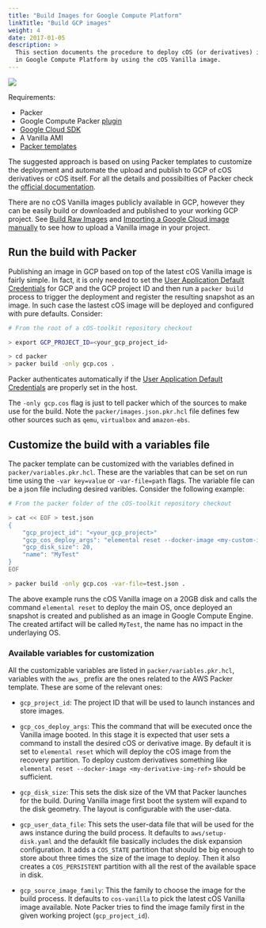 ```yaml
---
title: "Build Images for Google Compute Platform"
linkTitle: "Build GCP images"
weight: 4
date: 2017-01-05
description: >
  This section documents the procedure to deploy cOS (or derivatives) images
  in Google Compute Platform by using the cOS Vanilla image.
---
```


![](https://docs.google.com/drawings/d/e/2PACX-1vSqJWcFThP7K2HS551LCqs73l4ZncXElLjlbCvxY96Ga2Jbjnq79j-DEjaccUZvYEQyphWiDQc9flxk/pub?w=1223&h=691)

Requirements:

* Packer
* Google Compute Packer [plugin](https://www.packer.io/docs/builders/googlecompute)
* [Google Cloud SDK](https://cloud.google.com/sdk/docs/install)
* A Vanilla AMI
* [Packer templates](https://github.com/rancher-sandbox/cOS-toolkit/tree/master/packer)

The suggested approach is based on using Packer templates to customize the
deployment and automate the upload and publish to GCP of cOS derivatives or cOS itself. For all the details
and possibilties of Packer check the [official documentation](https://www.packer.io/guides/hcl).

There are no cOS Vanilla images publicly available in GCP, however they can be easily
build or downloaded and published to your working GCP project. See [Build Raw Images](../../../development/build_raw_images/) and
[Importing a Google Cloud image manually](../../../getting-started/booting/#importing-a-google-cloud-image-manually) to see how to upload a Vanilla image in your project.

## Run the build with Packer

Publishing an image in GCP based on top of the latest cOS Vanilla image is
fairly simple. In fact, it is only needed to set the [User Application Default Credentials](https://www.packer.io/docs/builders/googlecompute#running-locally-on-your-workstation)
for GCP and the GCP project ID and then run a `packer build` process to
trigger the deployment and register the resulting snapshot as an image.
In such case the lastest cOS image will be deployed and configured with
pure defaults. Consider:

```bash
# From the root of a cOS-toolkit repository checkout

> export GCP_PROJECT_ID=<your_gcp_project_id>

> cd packer
> packer build -only gcp.cos .
```

Packer authenticates automatically if the
[User Application Default Credentials](https://www.packer.io/docs/builders/googlecompute#running-locally-on-your-workstation)
are properly set in the host.

The `-only gcp.cos` flag is just to tell packer which of the sources
to make use for the build. Note the `packer/images.json.pkr.hcl` file defines
few other sources such as `qemu`, `virtualbox` and `amazon-ebs`.

## Customize the build with a variables file

The packer template can be customized with the variables defined in
`packer/variables.pkr.hcl`. These are the variables that can be set on run
time using the `-var key=value` or `-var-file=path` flags. The variable file
can be a json file including desired varibles. Consider the following example:

```bash
# From the packer folder of the cOS-toolkit repository checkout

> cat << EOF > test.json
{
    "gcp_project_id": "<your_gcp_project>"
    "gcp_cos_deploy_args": "elemental reset --docker-image <my-custom-image>",
    "gcp_disk_size": 20,
    "name": "MyTest"
}
EOF

> packer build -only gcp.cos -var-file=test.json .
```

The above example runs the cOS Vanilla image on a 20GB disk and calls the
command `elemental reset` to deploy the main OS, once deployed an snapshot is
created and published as an image in Google Compute Engine. The created
artifact will be called `MyTest`, the name has no impact in the underlaying
OS.

### Available variables for customization

All the customizable variables are listed in `packer/variables.pkr.hcl`, 
variables with the  `aws_` prefix are the ones related to the AWS Packer
template. These are some of the relevant ones:

* `gcp_project_id`: The project ID that will be used to launch instances and
  store images.

* `gcp_cos_deploy_args`: This the command that will be executed once the
  Vanilla image booted. In this stage it is expected that user sets a command
  to install the desired cOS or derivative image. By default it is set to
  `elemental reset` which will deploy the cOS image from the recovery partition.
  To deploy custom derivatives something like
  `elemental reset --docker-image <my-derivative-img-ref>` should be sufficient.

* `gcp_disk_size`: This sets the disk size of the VM that Packer
  launches for the build. During Vanilla image first boot the system will
  expand to the disk geometry. The layout is configurable with the user-data.

* `gcp_user_data_file`: This sets the user-data file that will be used for the
  aws instance during the build process. It defaults to `aws/setup-disk.yaml` and
  the defauklt file basically includes the disk expansion configuration. It
  adds a `COS_STATE` partition that should be big enough to store about three times
  the size of the image to deploy. Then it also creates a `COS_PERSISTENT`
  partition with all the rest of the available space in disk.

* `gcp_source_image_family`: This the family to choose the image for the
  build process. It defaults to `cos-vanilla` to pick the latest cOS
  Vanilla image available. Note Packer tries to find the image family first
  in the given working project (`gcp_project_id`).
